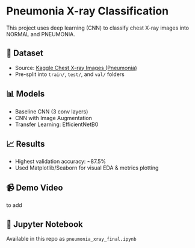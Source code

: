 # Pneumonia X-ray Classification

This project uses deep learning (CNN) to classify chest X-ray images into NORMAL and PNEUMONIA.

## 📁 Dataset
- Source: [Kaggle Chest X-ray Images (Pneumonia)](https://www.kaggle.com/datasets/paultimothymooney/chest-xray-pneumonia)
- Pre-split into `train/`, `test/`, and `val/` folders

## 📊 Models
- Baseline CNN (3 conv layers)
- CNN with Image Augmentation
- Transfer Learning: EfficientNetB0

## 📈 Results
- Highest validation accuracy: ~87.5%
- Used Matplotlib/Seaborn for visual EDA & metrics plotting

## 📹 Demo Video
to add

## 📓 Jupyter Notebook
Available in this repo as `pneumonia_xray_final.ipynb`
